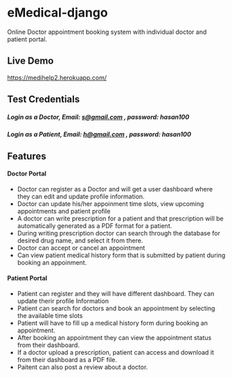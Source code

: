 # eMedical-django
Online Doctor appointment booking system with individual doctor and patient portal. 
## Live Demo
https://medihelp2.herokuapp.com/
## Test Credentials
##### Login as a Doctor, Email: s@gmail.com , password: hasan100
##### Login as a Patient, Email: h@gmail.com , password: hasan100
## Features
#### Doctor Portal
- Doctor can register as a Doctor and will get a user dashboard where they can edit and update profile information.
- Doctor can update his/her appoinment time slots, view upcoming appointments and patient profile
- A doctor can write prescription for a patient and that prescription will be automatically generated as a PDF format for a patient.
- During writing prescription doctor can search through the database for desired drug name, and select it from there. 
- Doctor can accept or cancel an appointment 
- Can view patient medical history form that is submitted by patient during booking an appoinment.

#### Patient Portal
- Patient can register and they will have different dashboard. They can update therir profile Information
- Patient can search for doctors and book an appointment by selecting the available time slots
- Patient will have to fill up a medical history form during booking an appointment.
- After booking an appointment they can view the appointment status from their dashboard.
- If a doctor upload a prescription, patient can access and download it from their dashboard as a PDF file.
- Paitent can also post a review about a doctor.
